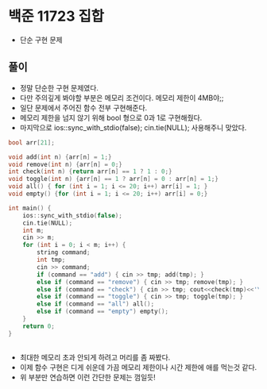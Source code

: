 # 백준 11723 집합
- 단순 구현 문제

## 풀이
- 정말 단순한 구현 문제였다.
- 다만 주의깊게 봐야할 부분은 메모리 조건이다. 메모리 제한이 4MB야;;
- 일단 문제에서 주어진 함수 전부 구현해준다.
- 메모리 제한을 넘지 않기 위해 bool 형으로 0과 1로 구현해줬다.
- 마지막으로 ios::sync_with_stdio(false); cin.tie(NULL); 사용해주니 맞았다.

```C
bool arr[21];

void add(int n) {arr[n] = 1;}
void remove(int n) {arr[n] = 0;}
int check(int n) {return arr[n] == 1 ? 1 : 0;}
void toggle(int n) {arr[n] == 1 ? arr[n] = 0 : arr[n] = 1;}
void all() { for (int i = 1; i <= 20; i++) arr[i] = 1; }
void empty() {for (int i = 1; i <= 20; i++) arr[i] = 0;}

int main() {
	ios::sync_with_stdio(false);
	cin.tie(NULL);
	int m;
	cin >> m;
	for (int i = 0; i < m; i++) {
		string command;
		int tmp;
		cin >> command;
		if (command == "add") { cin >> tmp; add(tmp); }
		else if (command == "remove") { cin >> tmp; remove(tmp); }
		else if (command == "check") { cin >> tmp; cout<<check(tmp)<<'\n'; }
		else if (command == "toggle") { cin >> tmp; toggle(tmp); }
		else if (command == "all") all();
		else if (command == "empty") empty();
	}
	return 0;
}
```

##
- 최대한 메모리 초과 안되게 하려고 머리를 좀 짜봤다.
- 이제 함수 구현은 디게 쉬운데 가끔 메모리 제한이나 시간 제한에 애를 먹는것 같다.
- 위 부분만 연습하면 이런 간단한 문제는 껌일듯!

